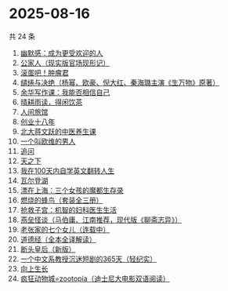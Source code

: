 # 2025-08-16

共 24 条

<!-- BEGIN WEREAD -->
<!-- 最后更新时间 2025-08-16 21:31:50 +0800 -->
1. [幽默感：成为更受欢迎的人](https://weread.qq.com/web/bookDetail/906326a071d4e8e1906ca25)
1. [公家人（现实版官场现形记）](https://weread.qq.com/web/bookDetail/31832440813aba370g019ae5)
1. [滚蛋吧！肿瘤君](https://weread.qq.com/web/bookDetail/e8632b40813ab74cfg01555b)
1. [缱绻与决绝（杨幂、欧豪、倪大红、秦海璐主演《生万物》原著）](https://weread.qq.com/web/bookDetail/d6f320605bf576d6f394eec)
1. [余华写作课：我能否相信自己](https://weread.qq.com/web/bookDetail/e2632530813aba3b5g015b5b)
1. [晴耕雨读，得闲饮茶](https://weread.qq.com/web/bookDetail/e39320b0813ab8447g0133f8)
1. [人间旅馆](https://weread.qq.com/web/bookDetail/f9b322c0813aba1deg0130cf)
1. [创业十八年](https://weread.qq.com/web/bookDetail/e3f32b80813aba3c7g0167aa)
1. [北大蒋文跃的中医养生课](https://weread.qq.com/web/bookDetail/cc532030726338c1cc50e8e)
1. [一个叫欧维的男人](https://weread.qq.com/web/bookDetail/0c0323e071984b8f0c0a56c)
1. [追问](https://weread.qq.com/web/bookDetail/e7b322705d0e04e7b85e068)
1. [天之下](https://weread.qq.com/web/bookDetail/4de326a0721770aa4de95f4)
1. [我在100天内自学英文翻转人生](https://weread.qq.com/web/bookDetail/c4132f0071ed8d4cc418130)
1. [瓦尔登湖](https://weread.qq.com/web/bookDetail/4ad32b30813aba337g0138ea)
1. [漂在上海：三个女孩的魔都生存录](https://weread.qq.com/web/bookDetail/dd2325a0813aba364g0129fc)
1. [燃烧的蜂鸟（套装全三册）](https://weread.qq.com/web/bookDetail/48a32180813aba330g011ad1)
1. [抢救子宫：机智的妇科医生生活](https://weread.qq.com/web/bookDetail/6ab325f0813aba39eg010162)
1. [燕垒怪谈（马伯庸、江南推荐，现代版《聊斋志异》）](https://weread.qq.com/web/bookDetail/29a320e0813aba32fg016fb3)
1. [老张家的七个女儿（连载中）](https://weread.qq.com/web/bookDetail/12332100813ab8b6cg0155cf)
1. [道德经（全本全译解读）](https://weread.qq.com/web/bookDetail/5b332cf0813aba21bg0105f0)
1. [断头皇后（新版）](https://weread.qq.com/web/bookDetail/35732fa0813aba375g0112c1)
1. [一个中文系教授沉迷短剧的365天（轻纪实）](https://weread.qq.com/web/bookDetail/68c32930813aba39ag01724c)
1. [向上生长](https://weread.qq.com/web/bookDetail/0013279071dd12f3001d17b)
1. [疯狂动物城=zootopia（迪士尼大电影双语阅读）](https://weread.qq.com/web/bookDetail/1d5322805cfd751d5aff1ea)
<!-- END WEREAD -->
